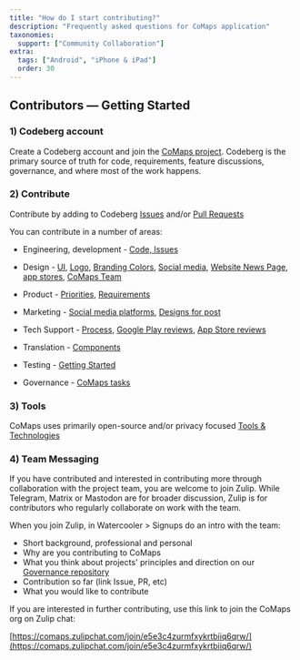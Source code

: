 ```yaml
---
title: "How do I start contributing?"
description: "Frequently asked questions for CoMaps application"
taxonomies:
  support: ["Community Collaboration"]
extra:
  tags: ["Android", "iPhone & iPad"]
  order: 30
---
```


## Contributors — Getting Started

### 1) Codeberg account

Create a Codeberg account and join the [CoMaps project](https://codeberg.org/comaps). Codeberg is the primary source of truth for code, requirements, feature discussions, governance, and where most of the work happens.

### 2) Contribute

Contribute by adding to Codeberg [Issues](https://codeberg.org/comaps/comaps/issues) and/or [Pull Requests](https://codeberg.org/comaps/comaps/pulls)

You can contribute in a number of areas:

- Engineering, development - [Code, Issues](https://codeberg.org/comaps)

- Design - [UI](https://design.penpot.app/#/view?file-id=3268f47a-7993-81be-8006-446f38b01c7b&page-id=3268f47a-7993-81be-8006-446f38b01c7c&section=interactions&index=0&share-id=4e78c421-e227-81f3-8006-7f25c308067b), [Logo](https://design.penpot.app/#/view?file-id=bf1495cc-f302-805a-8006-46b19082ae72&page-id=2b3a7d93-d555-8037-8006-6e6c686a6268&section=interactions&index=0&share-id=4e78c421-e227-81f3-8006-7f24b9891ac4), [Branding Colors](https://design.penpot.app/#/view?file-id=3268f47a-7993-81be-8006-4322731e69de&page-id=3268f47a-7993-81be-8006-4322731e69df&section=interactions&index=0&share-id=4e78c421-e227-81f3-8006-7f2482f90ddb), [Social media](https://design.penpot.app/#/view?file-id=4ad2a2f5-64b0-80be-8006-482533a33ee1&page-id=4ad2a2f5-64b0-80be-8006-482533a33ee2&section=interactions&index=0&share-id=89fad332-cf98-81af-8006-7f21803e56d9), [Website News Page](https://design.penpot.app/#/view?file-id=4ad2a2f5-64b0-80be-8006-47fe7800eda7&page-id=4ad2a2f5-64b0-80be-8006-47fe7800eda8&section=interactions&index=0&share-id=4e78c421-e227-81f3-8006-7f2534b65a94), [app stores](https://design.penpot.app/#/view?file-id=3268f47a-7993-81be-8006-43cdf2bc2208&page-id=3268f47a-7993-81be-8006-43cdf2bc2209&section=interactions&index=0&share-id=4e78c421-e227-81f3-8006-7f24fbd6971d), [CoMaps Team](https://design.penpot.app/#/dashboard/recent?team-id=95aea877-d515-80ac-8006-1e7c1aefd7c9)

- Product - [Priorities](https://codeberg.org/comaps/comaps/projects/16883), [Requirements](https://codeberg.org/comaps/comaps/issues)

- Marketing - [Social media platforms](https://codeberg.org/comaps/Governance/wiki/Social-Media-Platforms), [Designs for post](https://design.penpot.app/#/view?file-id=4ad2a2f5-64b0-80be-8006-482533a33ee1&page-id=4ad2a2f5-64b0-80be-8006-482533a33ee2&section=interactions&index=0&share-id=89fad332-cf98-81af-8006-7f21803e56d9)

- Tech Support - [Process](https://codeberg.org/comaps/Governance/wiki/Support-Process), [Google Play reviews](https://play.google.com/store/apps/details?id=app.comaps.google), [App Store reviews](https://apps.apple.com/us/app/comaps/id6747180809)

- Translation - [Components](https://codeberg.org/comaps/comaps/src/branch/main/docs/TRANSLATIONS.md)

- Testing - [Getting Started](https://codeberg.org/comaps/Governance/wiki/Testing-New-Releases)

- Governance - [CoMaps tasks](https://codeberg.org/comaps/-/projects/15269)

### 3) Tools

CoMaps uses primarily open-source and/or privacy focused [Tools & Technologies](https://codeberg.org/comaps/Governance/wiki/Tools-%26-Technologies)

### 4) Team Messaging

If you have contributed and interested in contributing more through collaboration with the project team, you are welcome to join Zulip. While Telegram, Matrix or Mastodon are for broader discussion, Zulip is for contributors who regularly collaborate on work with the team.

When you join Zulip, in Watercooler > Signups do an intro with the team:

- Short background, professional and personal
- Why are you contributing to CoMaps
- What you think about projects' principles and direction on our [Governance repository](https://codeberg.org/comaps/Governance#core-principles)
- Contribution so far (link Issue, PR, etc)
- What you would like to contribute

If you are interested in further contributing, use this link to join the CoMaps org on Zulip chat:

[https://comaps.zulipchat.com/join/e5e3c4zurmfxykrtbiiq6qrw/](https://comaps.zulipchat.com/join/e5e3c4zurmfxykrtbiiq6qrw/)
